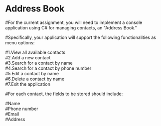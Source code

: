 # Address Book

#For the current assignment, you will need to implement a console application using C# for managing contacts, an "Address Book."

#Specifically, your application will support the following functionalities as menu options:

#1.View all available contacts                                                 
#2.Add a new contact                                                            
#3.Search for a contact by name                                                               
#4.Search for a contact by phone number                                                              
#5.Edit a contact by name                                                                   
#6.Delete a contact by name                                                            
#7.Exit the application                                                                                  

#For each contact, the fields to be stored should include:                                                                                 

#Name                                                                                                                        
#Phone number                                                                                                                             
#Email                                                                                                                                                          
#Address                                                                                                                                 
